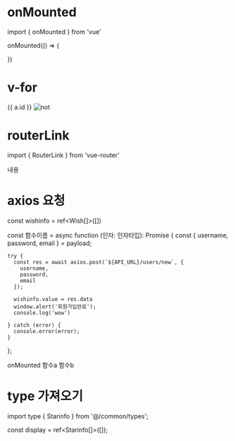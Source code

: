 # onMounted
import { onMounted } from 'vue'

onMounted(() => {
  
})

# v-for
<div v-for="a in store.a" :key="a.id">
    {{ a.id }}
     <img :src="a.image" alt="not">
</div>

# routerLink
import { RouterLink } from 'vue-router'

<RouterLink :to="`/${id}/home`">
  내용
</RouterLink>


# axios 요청
  const wishinfo = ref<Wish[]>([])

  const 함수이름 = async function (인자: 인자타입): Promise<void> {
    <!-- 인자가 있을 때 뭐 쓸 수도 -->
    const { username, password, email } = payload;

    try {
      const res = await axios.post(`${API_URL}/users/new`, {
        username, 
        password, 
        email
      });
      
      wishinfo.value = res.data
      window.alert('회원가입완료');
      console.log('wow')

    } catch (error) {
      console.error(error);
    }
  };

onMounted 
함수a
함수b

  # type 가져오기

  import type { Starinfo } from '@/common/types';

  const display = ref<Starinfo[]>([]);